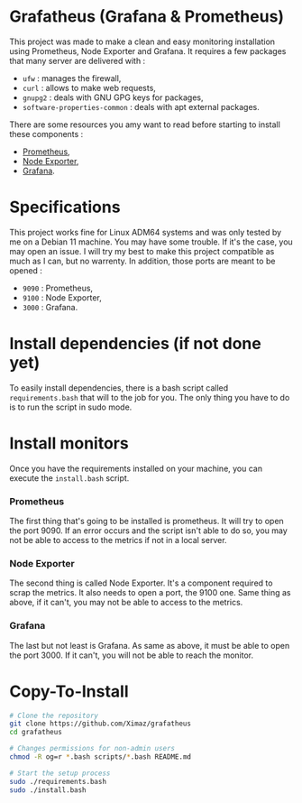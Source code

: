 # Grafatheus (Grafana & Prometheus)
This project was made to make a clean and easy monitoring installation using Prometheus, Node Exporter and Grafana. It requires a few packages that many server are delivered with :
- ``ufw`` : manages the firewall,
- ``curl`` : allows to make web requests,
- ``gnupg2`` : deals with GNU GPG keys for packages,
- ``software-properties-common`` : deals with apt external packages.

There are some resources you amy want to read before starting to install these components :
- [Prometheus](https://prometheus.io/),
- [Node Exporter](https://prometheus.io/docs/guides/node-exporter/),
- [Grafana](https://grafana.com/).

# Specifications
This project works fine for Linux ADM64 systems and was only tested by me on a Debian 11 machine. You may have some trouble. If it's the case, you may open an issue. I will try my best to make this project compatible as much as I can, but no warrenty.
In addition, those ports are meant to be opened :
- ``9090`` : Prometheus,
- ``9100`` : Node Exporter,
- ``3000`` : Grafana.

# Install dependencies (if not done yet)
To easily install dependencies, there is a bash script called ``requirements.bash`` that will to the job for you. The only thing you have to do is to run the script in sudo mode.

# Install monitors
Once you have the requirements installed on your machine, you can execute the ``install.bash`` script.

### Prometheus
The first thing that's going to be installed is prometheus. It will try to open the port 9090. If an error occurs and the script isn't able to do so, you may not be able to access to the metrics if not in a local server.

### Node Exporter
The second thing is called Node Exporter. It's a component required to scrap the metrics. It also needs to open a port, the 9100 one. Same thing as above, if it can't, you may not be able to access to the metrics.

### Grafana
The last but not least is Grafana. As same as above, it must be able to open the port 3000. If it can't, you will not be able to reach the monitor.

# Copy-To-Install

```bash
# Clone the repository
git clone https://github.com/Ximaz/grafatheus
cd grafatheus

# Changes permissions for non-admin users
chmod -R og=r *.bash scripts/*.bash README.md

# Start the setup process
sudo ./requirements.bash
sudo ./install.bash
```
